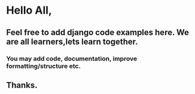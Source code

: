 # Hello All,

## Feel free to add django code examples here. We are all learners,lets learn together.


### You may add code, documentation, improve formatting/structure etc.


## Thanks.
